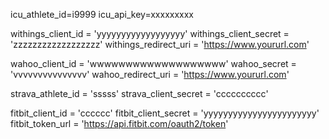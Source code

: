 icu_athlete_id=i9999
icu_api_key=xxxxxxxxx

withings_client_id = 'yyyyyyyyyyyyyyyyyy'
withings_client_secret = 'zzzzzzzzzzzzzzzzzz'
withings_redirect_uri = 'https://www.yoururl.com'

wahoo_client_id = 'wwwwwwwwwwwwwwwwwww'
wahoo_secret = 'vvvvvvvvvvvvvvv'
wahoo_redirect_uri = 'https://www.yoururl.com'

strava_athlete_id = 'sssss'
strava_client_secret = 'cccccccccc'

fitbit_client_id = 'cccccc'
fitbit_client_secret = 'yyyyyyyyyyyyyyyyyyyyyyy'
fitbit_token_url = 'https://api.fitbit.com/oauth2/token'